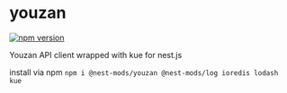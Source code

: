 # youzan
[![npm version](https://badge.fury.io/js/%40nest-mods%2Fyouzan.svg)](https://badge.fury.io/js/%40nest-mods%2Fyouzan)

Youzan API client wrapped with kue for nest.js

install via npm `npm i @nest-mods/youzan @nest-mods/log ioredis lodash kue`
